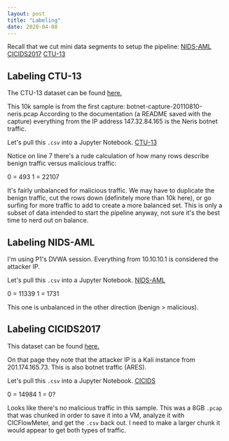 ```yaml
---
layout: post
title: "Labeling"
date: 2020-04-08
---
```


Recall that we cut mini data segments to setup the pipeline:
<a href="/assets/P1_dvwa_101619.csv">NIDS-AML</a>
<a href="/assets/friout_00095_20170707131431.csv">CICIDS2017</a>
<a href="/assets/botnet-capture-20110810-neris.csv">CTU-13</a>


## Labeling CTU-13
The CTU-13 dataset can be found
<a href="https://www.stratosphereips.org/datasets-ctu13">here.</a>

This 10k sample is from the first capture: botnet-capture-20110810-neris.pcap
According to the documentation (a README saved with the capture) everything from
the IP address 147.32.84.165 is the Neris botnet traffic.

Let's pull this `.csv` into a Jupyter Notebook.
[CTU-13](/assets/CTU-13-Labeling.html)

Notice on line 7 there's a rude calculation of how many rows describe benign
traffic versus malicious traffic:

0 = 493
1 = 22107

It's fairly unbalanced for malicious traffic. We may have to duplicate the
benign traffic, cut the rows down (definitely more than 10k here), or go
surfing for more traffic to add to create a more balanced set. This is only a
subset of data intended to start the pipeline anyway, not sure it's the best
time to nerd out on balance.

## Labeling NIDS-AML
I'm using P1's DVWA session. Everything from 10.10.10.1 is considered the
attacker IP.

Let's pull this `.csv` into a Jupyter Notebook.
[NIDS-AML](/assets/NIDS-AML-Labeling.html)

0 = 11339
1 = 1731

This one is unbalanced in the other direction (benign > malicious).

## Labeling CICIDS2017
This dataset can be found
<a href="https://www.unb.ca/cic/datasets/ids-2017.html">here.</a>

On that page they note that the attacker IP is a Kali instance from
201.174.165.73. This is also botnet traffic (ARES).

Let's pull this `.csv` into a Jupyter Notebook.
[CICIDS](/assets/CICIDS-Labeling.html)

0 = 14984
1 = 0?

Looks like there's no malicious traffic in this sample. This was a 8GB `.pcap` that
was chunked in order to save it into a VM, analyze it with CICFlowMeter, and
get the `.csv` back out. I need to make a larger chunk it would appear to get
both types of traffic.
